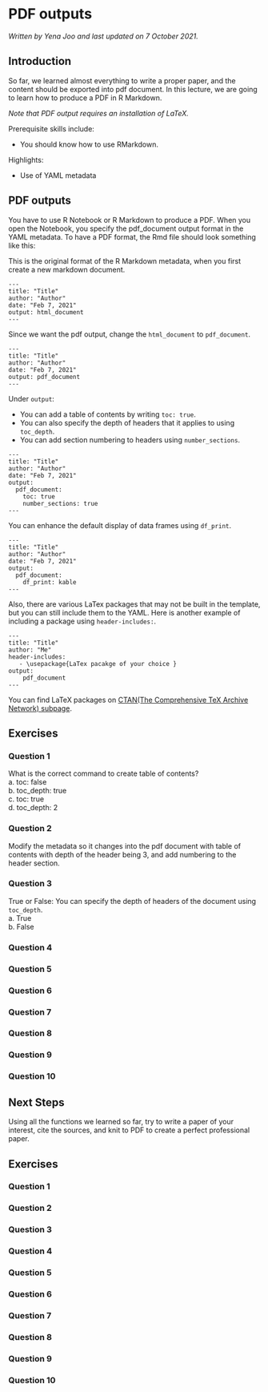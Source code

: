 


# PDF outputs

*Written by Yena Joo and last updated on 7 October 2021.*

## Introduction
So far, we learned almost everything to write a proper paper, and the content should be exported into pdf document. In this lecture, we are going to learn how to produce a PDF in R Markdown.   

*Note that PDF output requires an installation of LaTeX.*


Prerequisite skills include:  

- You should know how to use RMarkdown. 

Highlights:  

- Use of YAML metadata

## PDF outputs
You have to use R Notebook or R Markdown to produce a PDF. When you open the Notebook, you specify the pdf_document output format in the YAML metadata. To have a PDF format, the Rmd file should look something like this:  

This is the original format of the R Markdown metadata, when you first create a new markdown document. 
```
---
title: "Title"
author: "Author"
date: "Feb 7, 2021"
output: html_document
---
```

Since we want the pdf output, change the `html_document` to `pdf_document`. 

```
---
title: "Title"
author: "Author"
date: "Feb 7, 2021"
output: pdf_document
---
```

Under `output`:  
- You can add a table of contents by writing `toc: true`.   
- You can also specify the depth of headers that it applies to using `toc_depth`.   
- You can add section numbering to headers using `number_sections`.   

``` 
---
title: "Title"
author: "Author"
date: "Feb 7, 2021"
output:
  pdf_document:
    toc: true
    number_sections: true
---
```


You can enhance the default display of data frames using `df_print`. 

```
---
title: "Title"
author: "Author"
date: "Feb 7, 2021"
output:
  pdf_document:
    df_print: kable
--- 
```

Also, there are various LaTex packages that may not be built in the template, but you can still include them to the YAML. 
Here is another example of including a package using `header-includes:`.  

```
---
title: "Title"
author: "Me"
header-includes:
   - \usepackage{LaTex pacakge of your choice }
output:
    pdf_document
---
```

You can find LaTeX packages on [CTAN(The Comprehensive TeX Archive Network) subpage](https://www.ctan.org/pkg/).  

  
## Exercises

### Question 1
What is the correct command to create table of contents?   
  a. toc: false  
  b. toc_depth: true   
  c. toc: true  
  d. toc_depth: 2  


### Question 2

Modify the metadata so it changes into the pdf document with table of contents with depth of the header being 3, and add numbering to the header section. 

<!-- ```{r q2_pdf, exercise.eval = F, exercise=TRUE, eval = F} -->
<!-- --- -->
<!-- title: "Title" -->
<!-- author: "Author" -->
<!-- date: "Feb 7, 2021" -->
<!-- output: html_document -->
<!-- --- -->
<!-- ``` -->
<!-- ```{r q2_pdf-solution, eval= F} -->
<!-- --- -->
<!-- title: "Title" -->
<!-- author: "Author" -->
<!-- date: "Feb 7, 2021" -->
<!-- output: -->
<!--   pdf_document: -->
<!--     toc: true -->
<!--     toc_depth: 3 -->
<!--     number_sections: true -->
<!-- --- -->
<!-- ``` -->

### Question 3
True or False: You can specify the depth of headers of the document using `toc_depth`.  
  a. True  
  b. False   
  
### Question 4

### Question 5

### Question 6

### Question 7

### Question 8

### Question 9

### Question 10


## Next Steps
Using all the functions we learned so far, try to write a paper of your interest, cite the sources, and knit to PDF to create a perfect professional paper. 


## Exercises

### Question 1

### Question 2

### Question 3

### Question 4

### Question 5

### Question 6

### Question 7

### Question 8

### Question 9

### Question 10
